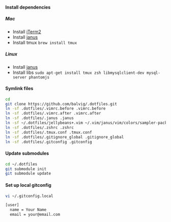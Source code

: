 #### Install dependencies

##### Mac
- Install [iTerm2](http://www.iterm2.com)
- Install [janus](https://github.com/carlhuda/janus)
- Install tmux `brew install tmux`

##### Linux
- Install [janus](https://github.com/carlhuda/janus)
- Install libs `sudo apt-get install tmux zsh libmysqlclient-dev mysql-server phantomjs`

#### Symlink files

```bash
cd
git clone https://github.com/balvig/.dotfiles.git
ln -sf .dotfiles/.vimrc.before .vimrc.before
ln -sf .dotfiles/.vimrc.after .vimrc.after
ln -sf .dotfiles/.janus .janus
ln -sf ~/.dotfiles/jellybeans+.vim ~/.vim/janus/vim/colors/sampler-pack/colors/jellybeans+.vim
ln -sf .dotfiles/.zshrc .zshrc
ln -sf .dotfiles/.tmux.conf .tmux.conf
ln -sf .dotfiles/.gitignore_global .gitignore_global
ln -sf .dotfiles/.gitconfig .gitconfig
```

#### Update submodules

```bash
cd ~/.dotfiles
git submodule init
git submodule update
```

#### Set up local gitconfig

```bash
vi ~/.gitconfig.local

[user]
  name = Your Name
  email = your@email.com
```

